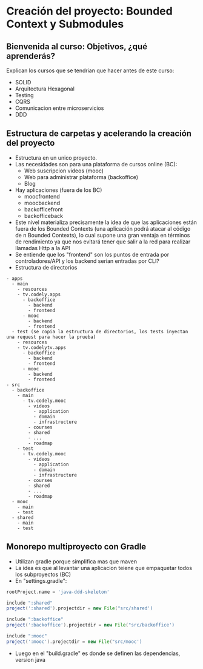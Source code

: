# Creación del proyecto: Bounded Context y Submodules

##  Bienvenida al curso: Objetivos, ¿qué aprenderás?

Explican los cursos que se tendrian que hacer antes de este curso: 

- SOLID
- Arquitectura Hexagonal
- Testing
- CQRS
- Comunicacion entre microservicios
- DDD

## Estructura de carpetas y acelerando la creación del proyecto

- Estructura en un unico proyecto.
- Las necesidades son para una plataforma de cursos online (BC):
  - Web suscripcion videos  (mooc)
  - Web para administrar plataforma (backoffice)
  - Blog
- Hay aplicaciones (fuera de los BC)
  - moocfrontend
  - moocbackend
  - backofficefront
  - backofficeback
- Este nivel materializa precisamente la idea de que las aplicaciones están fuera de los Bounded Contexts (una aplicación podrá atacar al código de n Bounded Contexts), lo cual supone una gran ventaja en términos de rendimiento ya que nos evitará tener que salir a la red para realizar llamadas Http a la API
- Se entiende que los "frontend" son los puntos de entrada por controladores/API y los backend serian entradas por CLI?
- Estructura de directorios

```
- apps
  - main
    - resources
    - tv.codely.apps
      - backoffice
        - backend
        - frontend
      - mooc
        - backend
        - frontend
  - test (se copia la estructura de directorios, los tests inyectan una request para hacer la prueba)
    - resources
    - tv.codelytv.apps
      - backoffice
        - backend
        - frontend
      - mooc
        - backend
        - frontend
- src
  - backoffice
    - main
      - tv.codely.mooc
        - videos
          - application
          - domain
          - infrastructure
        - courses
        - shared
        - ...
        - roadmap
    - test
      - tv.codely.mooc
        - videos
          - application
          - domain
          - infrastructure
        - courses
        - shared
        - ...
        - roadmap
  - mooc
    - main
    - test
  - shared
    - main
    - test
```

## Monorepo multiproyecto con Gradle

- Utilizan gradle porque simplifica mas que maven
- La idea es que al levantar una aplicacion teiene que empaquetar todos los subproyectos (BC)
- En "settings.gradle":

```groovy
rootProject.name = 'java-ddd-skeleton'

include ":shared"
project(':shared').projectdir = new File("src/shared')

include ":backoffice"
project(':backoffice').projectdir = new File("src/backoffice')

include ":mooc"
project(':mooc').projectdir = new File("src/mooc')
```

- Luego en el "build.gradle" es donde se definen las dependencias, version java
